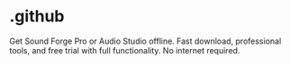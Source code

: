 # .github
Get Sound Forge Pro or Audio Studio offline. Fast download, professional tools, and free trial with full functionality. No internet required.
